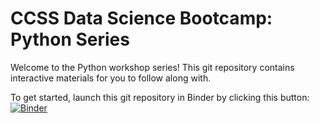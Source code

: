 # CCSS Data Science Bootcamp: Python Series

Welcome to the Python workshop series! This git repository contains interactive materials for you to follow along with.

To get started, launch this git repository in Binder by clicking this button: [![Binder](https://mybinder.org/badge_logo.svg)](https://mybinder.org/v2/gh/ccss-rs/python-bootcamp/HEAD)
